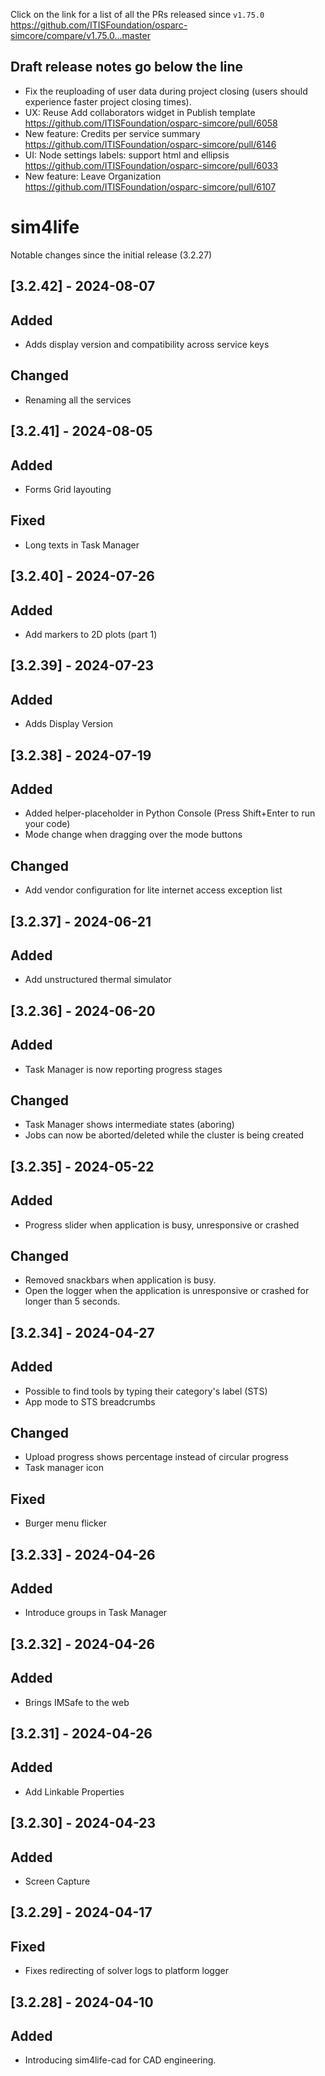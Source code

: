 Click on the link for a list of all the PRs released since `v1.75.0` 
https://github.com/ITISFoundation/osparc-simcore/compare/v1.75.0...master

**Draft release notes go below the line**
---
- Fix the reuploading of user data during project closing (users should experience faster project closing times).
- UX: Reuse Add collaborators widget in Publish template https://github.com/ITISFoundation/osparc-simcore/pull/6058
- New feature: Credits per service summary https://github.com/ITISFoundation/osparc-simcore/pull/6146
- UI: Node settings labels: support html and ellipsis https://github.com/ITISFoundation/osparc-simcore/pull/6033
- New feature: Leave Organization https://github.com/ITISFoundation/osparc-simcore/pull/6107
  
# sim4life

Notable changes since the initial release (3.2.27)

## [3.2.42] - 2024-08-07

## Added

- Adds display version and compatibility across service keys

## Changed

- Renaming all the services

## [3.2.41] - 2024-08-05

## Added

- Forms Grid layouting

## Fixed

- Long texts in Task Manager

## [3.2.40] - 2024-07-26

## Added

- Add markers to 2D plots (part 1)

## [3.2.39] - 2024-07-23

## Added

- Adds Display Version

## [3.2.38] - 2024-07-19

## Added

- Added helper-placeholder in Python Console (Press Shift+Enter to run your code)
- Mode change when dragging over the mode buttons

## Changed

- Add vendor configuration for lite internet access exception list

## [3.2.37] - 2024-06-21

## Added

- Add unstructured thermal simulator

## [3.2.36] - 2024-06-20

## Added

- Task Manager is now reporting progress stages

## Changed

- Task Manager shows intermediate states (aboring)
- Jobs can now be aborted/deleted while the cluster is being created

## [3.2.35] - 2024-05-22

## Added

- Progress slider when application is busy, unresponsive or crashed

## Changed

- Removed snackbars when application is busy.
- Open the logger when the application is unresponsive or crashed for longer than 5 seconds.

## [3.2.34] - 2024-04-27

## Added

- Possible to find tools by typing their category's label (STS)
- App mode to STS breadcrumbs

## Changed

- Upload progress shows percentage instead of circular progress
- Task manager icon

## Fixed

- Burger menu flicker

## [3.2.33] - 2024-04-26

## Added

- Introduce groups in Task Manager

## [3.2.32] - 2024-04-26

## Added

- Brings IMSafe to the web

## [3.2.31] - 2024-04-26

## Added

- Add Linkable Properties

## [3.2.30] - 2024-04-23

## Added

- Screen Capture

## [3.2.29] - 2024-04-17

## Fixed

- Fixes redirecting of solver logs to platform logger

## [3.2.28] - 2024-04-10

## Added

- Introducing sim4life-cad for CAD engineering.

